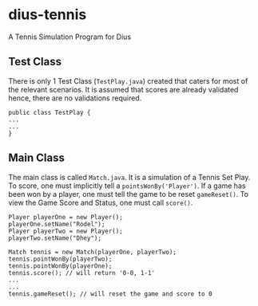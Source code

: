 # dius-tennis
A Tennis Simulation Program for Dius

## Test Class
There is only 1 Test Class (`TestPlay.java`) created that caters for most of the relevant scenarios. It is assumed that scores are already validated hence, there are no validations required.

```
public class TestPlay {
...
...
}
```

## Main Class
The main class is called `Match.java`. It is a simulation of a Tennis Set Play. To score, one must implicitly tell a `pointsWonBy('Player')`. If a game has been won by a player, one must tell the game to be reset `gameReset()`. To view the Game Score and Status, one must call `score()`.

```
Player playerOne = new Player();
playerOne.setName("Rodel");
Player playerTwo = new Player();
playerTwo.setName("Dhey");

Match tennis = new Match(playerOne, playerTwo);
tennis.pointWonBy(playerTwo);
tennis.pointWonBy(playerOne); 
tennis.score(); // will return '0-0, 1-1'
...
...
tennis.gameReset(); // will reset the game and score to 0

```
